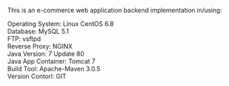 This is an e-commerce web application backend implementation in/using:

Operating System: Linux CentOS 6.8  
Database: MySQL 5.1  
FTP: vsftpd  
Reverse Proxy: NGINX  
Java Version: 7 Update 80  
Java App Container: Tomcat 7  
Build Tool: Apache-Maven 3.0.5  
Version Contorl: GIT  


